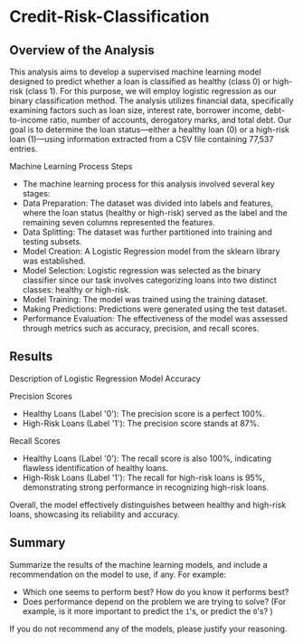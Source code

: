 # Credit-Risk-Classification

## Overview of the Analysis

This analysis aims to develop a supervised machine learning model designed to predict whether a loan is classified as healthy (class 0) or high-risk (class 1). For this purpose, we will employ logistic regression as our binary classification method. The analysis utilizes financial data, specifically examining factors such as loan size, interest rate, borrower income, debt-to-income ratio, number of accounts, derogatory marks, and total debt. Our goal is to determine the loan status—either a healthy loan (0) or a high-risk loan (1)—using information extracted from a CSV file containing 77,537 entries.

Machine Learning Process Steps
- The machine learning process for this analysis involved several key stages:
- Data Preparation: The dataset was divided into labels and features, where the loan status (healthy or high-risk) served as the label and the remaining seven columns represented the features.
- Data Splitting: The dataset was further partitioned into training and testing subsets.
- Model Creation: A Logistic Regression model from the sklearn library was established.
- Model Selection: Logistic regression was selected as the binary classifier since our task involves categorizing loans into two distinct classes: healthy or high-risk.
- Model Training: The model was trained using the training dataset.
- Making Predictions: Predictions were generated using the test dataset.
- Performance Evaluation: The effectiveness of the model was assessed through metrics such as accuracy, precision, and recall scores.


## Results

Description of Logistic Regression Model Accuracy

Precision Scores
- Healthy Loans (Label '0'): The precision score is a perfect 100%.
- High-Risk Loans (Label '1'): The precision score stands at 87%.

Recall Scores
- Healthy Loans (Label '0'): The recall score is also 100%, indicating flawless identification of healthy loans.
- High-Risk Loans (Label '1'): The recall for high-risk loans is 95%, demonstrating strong performance in recognizing high-risk loans.

Overall, the model effectively distinguishes between healthy and high-risk loans, showcasing its reliability and accuracy.

## Summary

Summarize the results of the machine learning models, and include a recommendation on the model to use, if any. For example:

* Which one seems to perform best? How do you know it performs best?
* Does performance depend on the problem we are trying to solve? (For example, is it more important to predict the `1`'s, or predict the `0`'s? )

If you do not recommend any of the models, please justify your reasoning.
